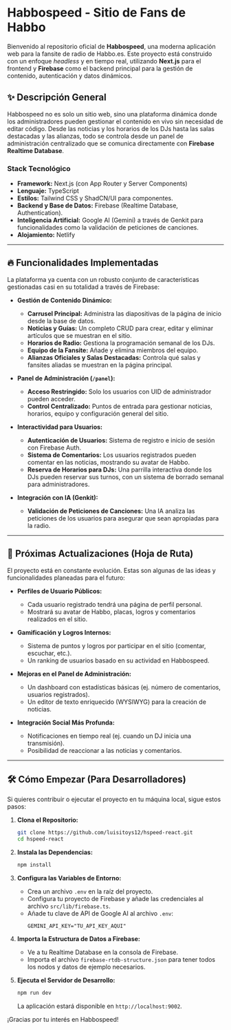 # Habbospeed - Sitio de Fans de Habbo

Bienvenido al repositorio oficial de **Habbospeed**, una moderna aplicación web para la fansite de radio de Habbo.es. Este proyecto está construido con un enfoque *headless* y en tiempo real, utilizando **Next.js** para el frontend y **Firebase** como el backend principal para la gestión de contenido, autenticación y datos dinámicos.

## ✨ Descripción General

Habbospeed no es solo un sitio web, sino una plataforma dinámica donde los administradores pueden gestionar el contenido en vivo sin necesidad de editar código. Desde las noticias y los horarios de los DJs hasta las salas destacadas y las alianzas, todo se controla desde un panel de administración centralizado que se comunica directamente con **Firebase Realtime Database**.

### Stack Tecnológico

- **Framework:** Next.js (con App Router y Server Components)
- **Lenguaje:** TypeScript
- **Estilos:** Tailwind CSS y ShadCN/UI para componentes.
- **Backend y Base de Datos:** Firebase (Realtime Database, Authentication).
- **Inteligencia Artificial:** Google AI (Gemini) a través de Genkit para funcionalidades como la validación de peticiones de canciones.
- **Alojamiento:** Netlify

---

## 🔥 Funcionalidades Implementadas

La plataforma ya cuenta con un robusto conjunto de características gestionadas casi en su totalidad a través de Firebase:

- **Gestión de Contenido Dinámico:**
  - **Carrusel Principal:** Administra las diapositivas de la página de inicio desde la base de datos.
  - **Noticias y Guías:** Un completo CRUD para crear, editar y eliminar artículos que se muestran en el sitio.
  - **Horarios de Radio:** Gestiona la programación semanal de los DJs.
  - **Equipo de la Fansite:** Añade y elimina miembros del equipo.
  - **Alianzas Oficiales y Salas Destacadas:** Controla qué salas y fansites aliadas se muestran en la página principal.

- **Panel de Administración (`/panel`):**
  - **Acceso Restringido:** Solo los usuarios con UID de administrador pueden acceder.
  - **Control Centralizado:** Puntos de entrada para gestionar noticias, horarios, equipo y configuración general del sitio.

- **Interactividad para Usuarios:**
  - **Autenticación de Usuarios:** Sistema de registro e inicio de sesión con Firebase Auth.
  - **Sistema de Comentarios:** Los usuarios registrados pueden comentar en las noticias, mostrando su avatar de Habbo.
  - **Reserva de Horarios para DJs:** Una parrilla interactiva donde los DJs pueden reservar sus turnos, con un sistema de borrado semanal para administradores.

- **Integración con IA (Genkit):**
  - **Validación de Peticiones de Canciones:** Una IA analiza las peticiones de los usuarios para asegurar que sean apropiadas para la radio.

---

## 🚀 Próximas Actualizaciones (Hoja de Ruta)

El proyecto está en constante evolución. Estas son algunas de las ideas y funcionalidades planeadas para el futuro:

- **Perfiles de Usuario Públicos:**
  - Cada usuario registrado tendrá una página de perfil personal.
  - Mostrará su avatar de Habbo, placas, logros y comentarios realizados en el sitio.

- **Gamificación y Logros Internos:**
  - Sistema de puntos y logros por participar en el sitio (comentar, escuchar, etc.).
  - Un ranking de usuarios basado en su actividad en Habbospeed.

- **Mejoras en el Panel de Administración:**
  - Un dashboard con estadísticas básicas (ej. número de comentarios, usuarios registrados).
  - Un editor de texto enriquecido (WYSIWYG) para la creación de noticias.

- **Integración Social Más Profunda:**
  - Notificaciones en tiempo real (ej. cuando un DJ inicia una transmisión).
  - Posibilidad de reaccionar a las noticias y comentarios.

---

## 🛠️ Cómo Empezar (Para Desarrolladores)

Si quieres contribuir o ejecutar el proyecto en tu máquina local, sigue estos pasos:

1.  **Clona el Repositorio:**
    ```bash
    git clone https://github.com/luisitoys12/hspeed-react.git
    cd hspeed-react
    ```

2.  **Instala las Dependencias:**
    ```bash
    npm install
    ```

3.  **Configura las Variables de Entorno:**
    - Crea un archivo `.env` en la raíz del proyecto.
    - Configura tu proyecto de Firebase y añade las credenciales al archivo `src/lib/firebase.ts`.
    - Añade tu clave de API de Google AI al archivo `.env`:
      ```
      GEMINI_API_KEY="TU_API_KEY_AQUI"
      ```

4.  **Importa la Estructura de Datos a Firebase:**
    - Ve a tu Realtime Database en la consola de Firebase.
    - Importa el archivo `firebase-rtdb-structure.json` para tener todos los nodos y datos de ejemplo necesarios.

5.  **Ejecuta el Servidor de Desarrollo:**
    ```bash
    npm run dev
    ```
    La aplicación estará disponible en `http://localhost:9002`.

¡Gracias por tu interés en Habbospeed!
